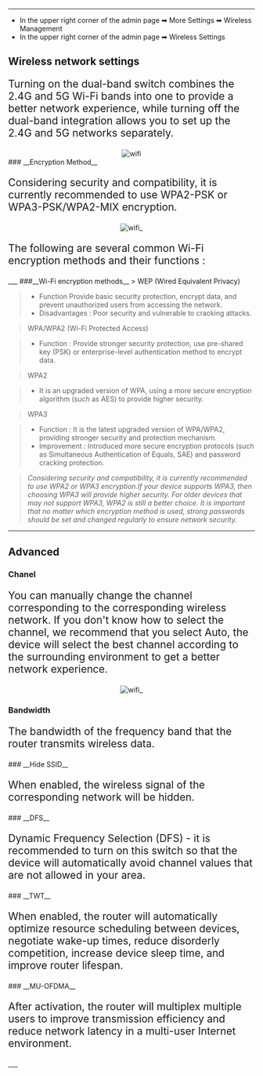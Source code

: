 ---
- In the upper right corner of the admin page ➡ More Settings  ➡ Wireless Management
- In the upper right corner of the admin page ➡ Wireless Settings

## **Wireless network settings**
<style>
    .text {
        font-size: 21px; 
    }
</style>

<p class="text">
Turning on the dual-band switch combines the 2.4G and 5G Wi-Fi bands into one to provide a better network experience, while turning off the dual-band integration allows you to set up the 2.4G and 5G networks separately.
</p>
<div style="text-align: center;">
    <img alt="wifi" class="boxshadow" src="/images/wifi.png">
</div>
### __Encryption Method__
<p class="text">
 Considering security and compatibility, it is currently recommended to use WPA2-PSK or WPA3-PSK/WPA2-MIX encryption.
</p>
<div style="text-align: center;">
    <img alt="wifi_" class="boxshadow" src="/images/wifi02.png">
</div>

<p class="text">
The following are several common Wi-Fi encryption methods and their functions :
</p>
___
###__Wi-Fi encryption methods__
> WEP (Wired Equivalent Privacy)

> - Function 
Provide basic security protection, encrypt data, and prevent unauthorized users from accessing the network.
> - Disadvantages : 
Poor security and vulnerable to cracking attacks.

>WPA/WPA2 (Wi-Fi Protected Access)

> - Function : Provide stronger security protection, use pre-shared key (PSK) or enterprise-level authentication method to encrypt data.

>WPA2 

>- It is an upgraded version of WPA, using a more secure encryption algorithm (such as AES) to provide higher security.


>WPA3

>- Function : It is the latest upgraded version of WPA/WPA2, providing stronger security and protection mechanism.
>- Improvement : Introduced more secure encryption protocols (such as Simultaneous Authentication of Equals, SAE) and password cracking protection.


> *Considering security and compatibility, it is currently recommended to use WPA2 or WPA3 encryption.If your device supports WPA3, then choosing WPA3 will provide higher security. For older devices that may not support WPA3, WPA2 is still a better choice. It is important that no matter which encryption method is used, strong passwords should be set and changed regularly to ensure network security.*
___



## __Advanced__
### __Chanel__
<p class="text">
 You can manually change the channel corresponding to the corresponding wireless network. If you don't know how to select the channel, we recommend that you select Auto, the device will select the best channel according to the surrounding environment to get a better network experience.
</p>

<div style="text-align: center;">
    <img alt="wifi_" class="boxshadow" src="/images/wifi_01.png">
</div>

### __Bandwidth__
<p class="text">
 The bandwidth of the frequency band that the router transmits wireless data.
</p>
### __Hide SSID__
<p class="text">
When enabled, the wireless signal of the corresponding network will be hidden.
</p>
### __DFS__
<p class="text">
Dynamic Frequency Selection (DFS) - it is recommended to turn on this switch so that the device will automatically avoid channel values that are not allowed in your area.
</p>
### __TWT__
<p class="text">
When enabled, the router will automatically optimize resource scheduling between devices, negotiate wake-up times, reduce disorderly competition, increase device sleep time, and improve router lifespan.
</p>
### __MU-OFDMA__
<p class="text">
After activation, the router will multiplex multiple users to improve transmission efficiency and reduce network latency in a multi-user Internet environment.
</p>
___